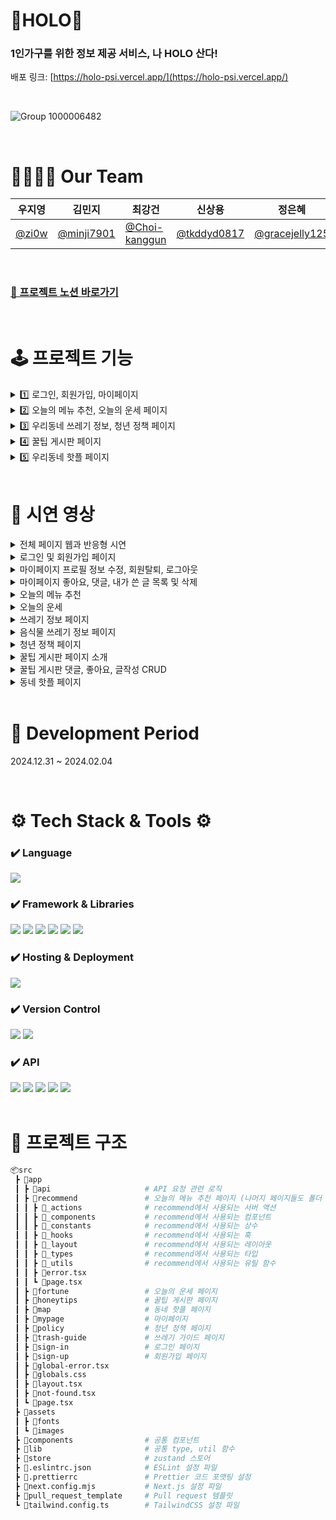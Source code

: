 # 🍊HOLO🍊

### 1인가구를 위한 정보 제공 서비스, 나 HOLO 산다!
배포 링크: [https://holo-psi.vercel.app/](https://holo-psi.vercel.app/)

<br />

![Group 1000006482](https://github.com/user-attachments/assets/40285653-d706-4899-a2ca-fb60c2bc8449)

<br/>

# 👨‍👩‍👧‍👦 Our Team 
| 우지영        |    김민지      |  최강건        |    신상용      |     정은혜     |
| ------------ | ------------ | ------------ | ------------ | ------------ |
| [@zi0w](https://github.com/zi0w) | [@minji7901](https://github.com/minji7901) | [@Choi-kanggun](https://github.com/Choi-kanggun3)   |    [@tkddyd0817](https://github.com/tkddyd0817) | [@gracejelly125](https://github.com/gracejelly125)

<br/>

### [📝 프로젝트 노션 바로가기](https://www.notion.so/teamsparta/1-_-3352f19eed63440682cd1745d31ed566)

<br/>


# 🕹️ 프로젝트 기능
<details>
<summary> 1️⃣ 로그인, 회원가입, 마이페이지 </summary>
<div markdown="1">
  
- 📝 폼 관리 및 유효성 검사
  - react-hook-form과 zod를 활용한 폼 관리
  - 실시간 유효성 검사 기반 즉각적인 피드백 제공
  - 커스텀 에러 메세지 제공을 통한 사용자 친화적 UI 구현
  - 비밀번호 규칙, 이메일 형식, 닉네임 제한 등 상세 검증
    
- 👥 소셜 로그인 (Google, Kakao, Github)
  - OAuth 2.0 인증 방식을 사용하여 간편한 사용자 인증 제공
  - 각 플랫폼에서 제공하는 OAuth Provider를 통해 로그인/회원가입 지원
    
- 💻 사용자 상태 관리 (Zustand)
  - Zustand를 사용하여 전역 상태로 사용자 정보 및 인증 상태 관리
  - 로그인 상태( isLogin )와 사용자 정보( user )를 전역으로 유지

- 🔐 로그아웃 기능
  - 서버 액션을 통한 로그아웃 처리
  - supabase.auth.signOut()을 통해 인증 세션을 해제하고, 로그아웃 기능 제공

- ✉️ 회원 탈퇴 기능
  - Supabase의 Admin API를 사용하여 안전하게 사용자 계정 삭제
  - SERVICE_ROLE_KEY 를 활용하여 서버 환경에서만 실행되도록 설정
    
- ❗️ 접근 제어 (Next.js Middleware)
  - 로그인 여부에 따른 페이지 접근 제어
    
- 👤 마이페이지 (React Query)
  - React Query를 활용한 상태관리와 낙관적 업데이트로 사용자 경험 최적화
  - 페이지네이션 적용으로 효율적인 데이터 렌더링 구현
  - 모달 기반의 프로필 수정 시스템 (이미지, 닉네임, 비밀번호 개별 수정 가능)
  - 입력값 없을 시 기존 데이터 유지 기능으로 사용자 편의성 향상
  - 좋아요, 댓글, 작성글 실시간 상태 동기화 및 리스트 업데이트 구현

- 🎨 스켈레톤 UI
  - 스켈레톤 UI를 사용하여 사용자의 UX 편의성 향상 및 사용자 경험 최적화

</div>
</details>

<details>
<summary> 2️⃣ 오늘의 메뉴 추천, 오늘의 운세 페이지 </summary>
<div markdown="1">

- 🍜 오늘의 메뉴 추천
  - Funnel 패턴을 사용해 사용자가 4개의 질문에 응답하며 데이터를 입력할 수 있도록 구현
    - 이전 단계로 돌아가도 입력한 데이터가 유지되도록 처리
  - OpneAI API를 통해 사용자 응답 기반 오늘의 추천 메뉴 제공
  - 프로그레스바를 통해 현재 진행 단계 시각적으로 표시
    
- 🍀 오늘의 운세
  - OpenAI API를 통해 오늘의 운세 제공
  - 사용자가 직관적으로 선택할 수 있도록 포춘쿠키 UI 제공
  - framer-motion 라이브러리를 사용해 포춘쿠키 클릭 시 애니메이션 효과 제공
    
- 📥 추천 결과 저장
  - toPng, file-saver 라이브러리를 사용해 결과 페이지를 PNG 형식으로 다운로드 가능
    
- 🔗 추천 결과 공유
  - Route Handler를 통해 추천 결과 데이터를 Map 객체(임시 저장소)에 저장 후, UUID를 반환해 링크를 단축
  - 반환된 UUID를 기반으로 공유 페이지의 URL 생성(+ 오늘의 메뉴 추천은 쿼리 파라미터에 메뉴 타입 포함)
    - navigator.clipboard를 사용해 버튼 클릭 시 URL이 클립보드에 복사되도록 구현
  - 해당 URL에 접속하면 GET 요청을 통해 추천 결과를 받아와 페이지에 표시
  - Kakao SDK for JavaScript를 활용한 feed 형식의 카카오톡 공유 기능 제공

</div>
</details>

<details>
<summary> 3️⃣ 우리동네 쓰레기 정보, 청년 정책 페이지 </summary>
<div markdown="1">

- 📅 지역별 쓰레기 배출 요일 조회
  - OpenAI API를 활용한 지역별 쓰레기 배출 일정 정보 제공
  - 내 위치 불러오기 기능을 통한 현재 위치 기반 정보 조회
  - 시/군/구/동 단위의 주소 검색 시스템 구현
  - 재활용, 일반, 대형, 음식물 쓰레기 등 종류별 배출 요일 안내

- 🥗 음식물 쓰레기 분류 확인 
  - OpenAI API를 활용한 음식물 쓰레기 판별 시스템 구현
  - 사용자 입력값에 대한 실시간 AI 기반 분류 처리
  - 시각적 피드백을 통한 직관적인 결과 표시 (FoodYesIcon/FoodNoIcon)

- 🔍 정책 검색 시스템 
  - 공공데이터포털 청년정책 API 연동을 통한 실시간 정책 정보 제공
  - xml2js를 사용하여 XML 데이터를 JSON으로 파싱하여 효율적인 데이터 처리 구현
  - 지역별, 분야별 필터링 기능으로 맞춤형 정책 검색 지원

- 📋 정책 목록 및 페이지네이션 
  - React Query를 활용한 효율적인 데이터 캐싱 및 상태 관리
  - 커스텀 페이지네이션 훅을 통한 대량의 정책 데이터 효율적 표시
  - 동적 라우팅을 통한 정책 상세 페이지 구현

- 📝 정책 상세 정보 표시 
  - Next.js 서버 컴포넌트를 활용한 서버 사이드 렌더링 구현
  - 정책별 상세 정보 포맷팅 및 레이아웃 최적화
  - 신청 사이트 및 참고 사이트 링크 제공

</div>
</details>

<details>
<summary> 4️⃣ 꿀팁 게시판 페이지 </summary>
<div markdown="1">

- 📝 게시글 관리
  - Supabase를 활용한 게시글 CRUD 기능 제공
  - Day.js로 작성 일자를 직관적으로 표시
  - 키워드 검색을 통해 원하는 게시글을 빠르게 찾을 수 있는 기능 제공
  - 카테고리 필터링을 지원하여 원하는 주제의 게시글만 조회 가능
  - 최신순/인기순 정렬 기능으로 원하는 방식으로 게시글 정렬
  - 서버액션을 활용하여 게시글 수정 시 실시간 업데이트 적용
  - 페이지네이션 적용으로 사용자 편의성 향상

- 🧡 좋아요/댓글 기능
  - Supabase를 활용한 좋아요/댓글 CRUD 기능 제공
  - TanStack Query를 활용하여 전역 상태로 좋아요 및 댓글 데이터 관리
  - 낙관적 업데이트 적용으로 사용자 액션에 즉각적인 피드백 제공
  - 게시글별 좋아요 및 댓글 수 표시로 사용자 참여도 확인 가능
  - 댓글 작성자 뱃지 추가로 해당 게시글 작성자를 명확하게 구분

</div>
</details>

<details>
<summary> 5️⃣ 우리동네 핫플 페이지 </summary>
<div markdown="1">

- 🗺️ 지도 표시 
  - Kakao Map API를 활용하여 지도를 제공

- 📌 내 위치 표시 
  - Geolocation API를 사용하여 사용자의 현재 위치를 지도에 표시

- 🔍 지도 조작 기능
  - 지도 확대/축소 및 현재 위치로 이동할 수 있는 컨트롤 버튼 제공

- 🏢 카테고리별 장소 검색
  - 음식점, 편의점, 약국 등 다양한 카테고리 버튼 제공
  - 특정 카테고리 선택 시, 주변 해당 시설 검색 후 지도에 마커와 리스트로 표시

- 📍 마커 및 장소 정보
  - 검색된 장소를 지도 마커로 표시
  - 마커 클릭 시, 해당 장소의 상세 정보 제공

</div>
</details>


<br />

# 🎥 시연 영상
<details>
<summary>전체 페이지 웹과 반응형 시연</summary>
<div markdown="1">
  
![전체 페이지 웹과 반응형 시연](https://github.com/user-attachments/assets/b0c1259a-1c60-4157-947d-1dba145899b9)

</div>
</details>
<details>
<summary>로그인 및 회원가입 페이지</summary>
<div markdown="1">
  
![로그인 및 회원가입 페이지](https://github.com/user-attachments/assets/ffe0cc9a-6b44-445b-b3b0-7415cd2d8642)

</div>
</details>
<details>
<summary>마이페이지 프로필 정보 수정, 회원탈퇴, 로그아웃</summary>
<div markdown="1">
  
![마이페이지 프로필 정보 수정, 회원탈퇴, 로그아웃](https://github.com/user-attachments/assets/725ad71f-d4e9-4cfb-b17e-336a31175914)

</div>
</details>
<details>
<summary>마이페이지 좋아요, 댓글, 내가 쓴 글 목록 및 삭제</summary>
<div markdown="1">
  
![마이페이지 좋아요, 댓글, 내가 쓴 글 목록 및 삭제](https://github.com/user-attachments/assets/4b0f422a-acf7-4f21-8318-f9583f7ca0a0)

</div>
</details>
<details>
<summary>오늘의 메뉴 추천</summary>
<div markdown="1">
  
![음식 추천](https://github.com/user-attachments/assets/6031ee5e-42f2-4056-8aec-b21ad968c91c)

</div>
</details>
<details>
<summary>오늘의 운세</summary>
<div markdown="1">
  
![포춘 쿠키](https://github.com/user-attachments/assets/284771f9-e990-44b2-bad7-bf2183881159)

</div>
</details>
<details>
<summary>쓰레기 정보 페이지</summary>
<div markdown="1">

![쓰레기 페이지](https://github.com/user-attachments/assets/4a0f6c5b-03f9-4cd2-9c93-054a96d6782a)

</div>
</details>
<details>
<summary>음식물 쓰레기 정보 페이지</summary>
<div markdown="1">

![음식물 페이지](https://github.com/user-attachments/assets/bf085dbc-164b-4876-ab3d-398b8ee3ab49)

</div>
</details>
<details>
<summary>청년 정책 페이지</summary>
<div markdown="1">
  
![청년 정책 페이지](https://github.com/user-attachments/assets/c856adb3-f0f6-472d-a984-5fd3cc71a2e7)

</div>
</details>
<details>
<summary>꿀팁 게시판 페이지 소개</summary>
<div markdown="1">
  
![꿀팁 게시판 페이지 소개](https://github.com/user-attachments/assets/9b95bdbb-5dde-49ff-af67-ec7ab2d5d92a)

</div>
</details>
<details>
<summary>꿀팁 게시판 댓글, 좋아요, 글작성 CRUD</summary>
<div markdown="1">
  
![꿀팁 게시판 댓글, 좋아요, 글작성 CRUD](https://github.com/user-attachments/assets/98cacfa0-4baa-4f1e-82fc-a783a94295d0)

</div>
</details>
<details>
<summary>동네 핫플 페이지</summary>
<div markdown="1">
  
![맵 페이지](https://github.com/user-attachments/assets/bd565316-5ca0-426d-991e-7234e0ddbdc6)

</div>
</details>

<br />

# 📅 Development Period
2024.12.31 ~ 2024.02.04

<br />

# ⚙️ Tech Stack & Tools ⚙️
<div>
  
### ✔️ Language

<img src="https://img.shields.io/badge/Typescript-3178C6?style=for-the-badge&logo=Typescript&logoColor=white"> 

### ✔️ Framework & Libraries

<img src="https://img.shields.io/badge/Next.js-black?style=for-the-badge&logo=next.js&logoColor=white"> 
<img src="https://img.shields.io/badge/react-61DAFB?style=for-the-badge&logo=react&logoColor=white">
<img src="https://img.shields.io/badge/Tanstack Query-FF4154?style=for-the-badge&logo=TanstackQuery&logoColor=white">
<img src="https://img.shields.io/badge/zustand-FF4154?style=for-the-badge&logo=TanstackQuery&logoColor=white">
<img src="https://img.shields.io/badge/tailwind css-06B6D4?style=for-the-badge&logo=tailwindcss&logoColor=white">
<img src="https://img.shields.io/badge/supabase-3FCF8E?style=for-the-badge&logo=supabase&logoColor=white">


### ✔️ Hosting & Deployment

<img src="https://img.shields.io/badge/Vercel-000000?style=for-the-badge&logo=vercel&logoColor=white">

### ✔️ Version Control

<img src="https://img.shields.io/badge/git-F05032?style=for-the-badge&logo=git&logoColor=white">
<img src="https://img.shields.io/badge/github-181717?style=for-the-badge&logo=github&logoColor=white">

### ✔️ API
<img src="https://img.shields.io/badge/kakaomap-FFCD00?style=for-the-badge&logo=kakao&logoColor=white">
<img src="https://img.shields.io/badge/JavaScript SDK-FFCD00?style=for-the-badge&logo=kakao&logoColor=white">
<img src="https://img.shields.io/badge/OpenAI-412991?style=for-the-badge&logo=OpenAI&logoColor=white">
<img src="https://img.shields.io/badge/청년정책API-073B5A?style=for-the-badge&logo=TanstackQuery&logoColor=white">
<img src="https://img.shields.io/badge/Navigator-006600?style=for-the-badge&logo=TanstackQuery&logoColor=white">



</div>

<br />

# 🌳 프로젝트 구조
```bash
📦src
 ┣ 📂app
 ┃ ┣ 📂api                     # API 요청 관련 로직
 ┃ ┣ 📂recommend               # 오늘의 메뉴 추천 페이지 (나머지 페이지들도 폴더 구조 동일)
 ┃ ┃ ┣ 📂_actions              # recommend에서 사용되는 서버 액션
 ┃ ┃ ┣ 📂_components           # recommend에서 사용되는 컴포넌트
 ┃ ┃ ┣ 📂_constants            # recommend에서 사용되는 상수
 ┃ ┃ ┣ 📂_hooks                # recommend에서 사용되는 훅
 ┃ ┃ ┣ 📂_layout               # recommend에서 사용되는 레이아웃
 ┃ ┃ ┣ 📂_types                # recommend에서 사용되는 타입
 ┃ ┃ ┣ 📂_utils                # recommend에서 사용되는 유틸 함수
 ┃ ┃ ┣ 📜error.tsx
 ┃ ┃ ┗ 📜page.tsx
 ┃ ┣ 📂fortune                 # 오늘의 운세 페이지
 ┃ ┣ 📂honeytips               # 꿀팁 게시판 페이지
 ┃ ┣ 📂map                     # 동네 핫플 페이지
 ┃ ┣ 📂mypage                  # 마이페이지
 ┃ ┣ 📂policy                  # 청년 정책 페이지
 ┃ ┣ 📂trash-guide             # 쓰레기 가이드 페이지
 ┃ ┣ 📂sign-in                 # 로그인 페이지
 ┃ ┣ 📂sign-up                 # 회원가입 페이지
 ┃ ┣ 📜global-error.tsx        
 ┃ ┣ 📜globals.css 
 ┃ ┣ 📜layout.tsx
 ┃ ┣ 📜not-found.tsx
 ┃ ┗ 📜page.tsx
 ┣ 📂assets
 ┃ ┣ 📂fonts
 ┃ ┗ 📂images
 ┣ 📂components                # 공통 컴포넌트
 ┣ 📂lib                       # 공통 type, util 함수
 ┣ 📂store                     # zustand 스토어
 ┣ 📜.eslintrc.json            # ESLint 설정 파일
 ┣ 📜.prettierrc               # Prettier 코드 포맷팅 설정
 ┣ 📜next.config.mjs           # Next.js 설정 파일
 ┣ 📜pull_request_template     # Pull request 템플릿
 ┗ 📜tailwind.config.ts        # TailwindCSS 설정 파일
```
